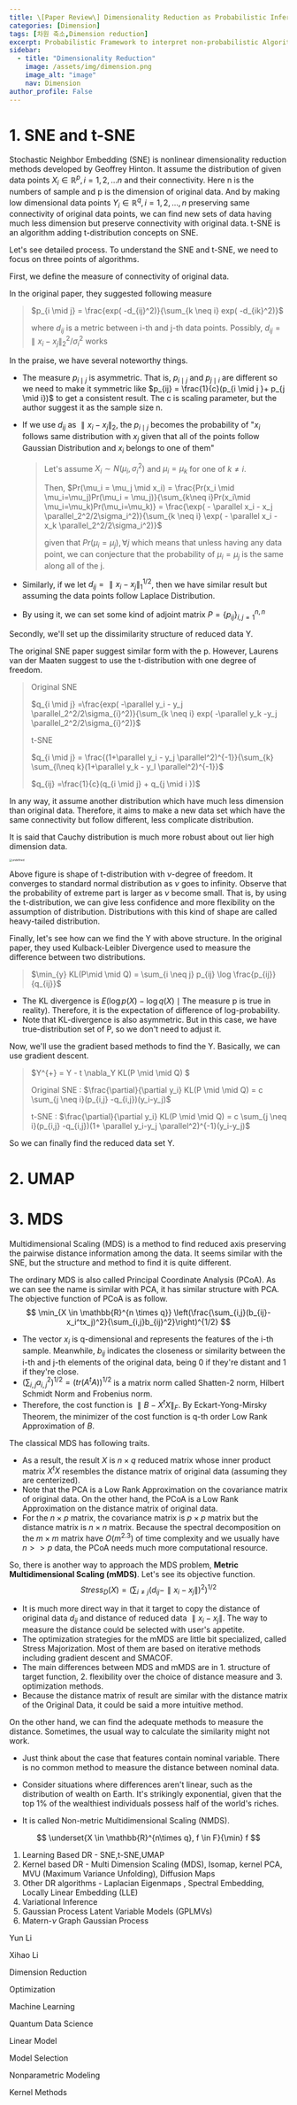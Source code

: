 ```yaml
---
title: \[Paper Review\] Dimensionality Reduction as Probabilistic Inference
categories: [Dimension]
tags: [차원 축소,Dimension reduction]
excerpt: Probabilistic Framework to interpret non-probabilistic Algorithms
sidebar:
  - title: "Dimensionality Reduction"
    image: /assets/img/dimension.png
    image_alt: "image"
    nav: Dimension
author_profile: False
---
```




# 1. SNE and t-SNE

 Stochastic Neighbor Embedding (SNE) is nonlinear dimensionality reduction methods developed by Geoffrey Hinton. It assume the distribution of given data points $X_i \in \mathbb{R}^p, i=1,2,...n$ and their connectivity. Here n is the numbers of sample and p is the dimension of original data. And by making low dimensional data points $Y_i \in \mathbb{R}^q , i=1,2,...,n$ preserving same connectivity of original data points, we can find new sets of data having much less dimension but preserve connectivity with original data. t-SNE is an algorithm adding t-distribution concepts on SNE.



Let's see detailed process. To understand the SNE and t-SNE, we need to focus on three points of algorithms. 





First, we define the measure of connectivity of original data.

In the original paper, they suggested following measure

> $p_{i \mid j} = \frac{exp( -d_{ij}^2)}{\sum_{k \neq i} exp( -d_{ik}^2)}$ 
>
> where $d_{ij}$ is a metric between i-th and j-th data points. Possibly, $d_{ij} = \parallel x_i - x_{j} \parallel_2^2/\sigma_i^2$ works

In the praise, we have several  noteworthy things. 

- The measure $p_{i \mid j}$ is asymmetric. That is, $p_{i \mid j}$ and $p_{j \mid i}$ are different so we need to make it symmetric like $p_{ij} = \frac{1}{c}(p_{i \mid j }+ p_{j \mid i})$ to get a consistent result. The c is scaling parameter, but the author suggest it as the sample size n.

- If we use $d_{ij}$ as $\parallel x_{i} - x_{j} \parallel_2$, the $p_{i \mid j}$ becomes the probability of "$x_i$ follows same distribution with $x_j$ given that all of the points follow Gaussian Distribution and $x_i$ belongs to one of them" 

  > Let's assume $X_i \sim N(\mu_i ,\sigma_i^2)$ and $\mu_i = \mu_k$ for one of $k \neq i$. 
  >
  > Then, $Pr(\mu_i = \mu_j \mid x_i) = \frac{Pr(x_i \mid \mu_i=\mu_j)Pr(\mu_i = \mu_j)}{\sum_{k\neq i}Pr(x_i\mid \mu_i=\mu_k)Pr(\mu_i=\mu_k)} = \frac{\exp( - \parallel x_i - x_j \parallel_2^2/2\sigma_i^2)}{\sum_{k \neq i} \exp( - \parallel x_i - x_k \parallel_2^2/2\sigma_i^2)}$
  >
  > given that $Pr(\mu_i = \mu_j), \forall j$ which means that unless having any data point, we can conjecture that the probability of $\mu_i=\mu_j$ is the same along all of the j.

- Similarly, if we let $d_{ij} = \parallel x_i - x_j \parallel_1^{1/2}$, then we have similar result but assuming the data points follow Laplace Distribution.
- By using it, we can set some kind of adjoint matrix $P = \{p_{ij}\}_{i,j=1}^{n,n}$



Secondly, we'll set up the dissimilarity structure of reduced data Y. 

The original SNE paper suggest similar form with the p. However, Laurens van der Maaten suggest to use the t-distribution with one degree of freedom.

> Original SNE
>
> $q_{i \mid j} =\frac{exp( -\parallel y_i - y_j \parallel_2^2/2\sigma_{i}^2)}{\sum_{k \neq i} exp( -\parallel y_k -y_j \parallel_2^2/2\sigma_{i}^2)}$
>
> t-SNE
>
> $q_{i \mid j} = \frac{(1+\parallel y_i - y_j \parallel^2)^{-1}}{\sum_{k} \sum_{l\neq k}(1+\parallel y_k - y_l \parallel^2)^{-1}}$
>
> $q_{ij} =\frac{1}{c}(q_{i \mid j} + q_{j \mid i })$

In any way, it assume another distribution which have much less dimension than original data. Therefore, it aims to make a new data set which have the same connectivity but follow different, less complicate distribution. 

It is said that Cauchy distribution is much more robust about out lier high dimension data. 

<img src="https://upload.wikimedia.org/wikipedia/commons/thumb/4/41/Student_t_pdf.svg/1024px-Student_t_pdf.svg.png" alt="undefined" style="zoom: 33%;" />

 Above figure is shape of t-distribution with $\nu$-degree of freedom. It converges to standard normal distribution as $\nu$ goes to infinity. Observe that the probability of extreme part is larger as $\nu$ become small. That is, by using the t-distribution, we can give less confidence and more flexibility on the assumption of distribution. Distributions with this kind of shape are called heavy-tailed distribution. 



Finally, let's see how can we find the Y with above structure. In the original paper, they used Kulback-Leibler Divergence used to measure the difference between two distributions. 

> $\min_{y} KL(P\mid \mid Q) = \sum_{i \neq j} p_{ij} \log \frac{p_{ij}}{q_{ij}}$

- The KL divergence is $E(\log p(X) - \log q(X) \mid \text{The measure p is true in reality})$. Therefore, it is the expectation of difference of log-probability.
- Note that KL-divergence is also asymmetric. But in this case, we have true-distribution set of P, so we don't need to adjust it. 



Now, we'll use the gradient based methods to find the Y. Basically, we can use gradient descent.

> $Y^{+} = Y - t \nabla_Y KL(P \mid \mid Q) $
>
> Original SNE : $\frac{\partial}{\partial y_i} KL(P \mid \mid Q) = c \sum_{j \neq i}(p_{i,j} -q_{i,j})(y_i-y_j)$
>
> t-SNE :  $\frac{\partial}{\partial y_i} KL(P \mid \mid Q) = c \sum_{j \neq i}(p_{i,j} -q_{i,j})(1+ \parallel y_i-y_j \parallel^2)^{-1}(y_i-y_j)$





So we can finally find the reduced data set Y.





# 2. UMAP





# 3. MDS

 Multidimensional Scaling (MDS) is a method to find reduced axis preserving the pairwise distance information among the data. It seems similar with the SNE, but the structure and method to find it is quite different. 

 The ordinary MDS is also called Principal Coordinate Analysis (PCoA). As we can see the name is similar with PCA, it has similar structure with PCA. The objective function of PCoA is as follow.
$$
\min_{X \in \mathbb{R}^{n \times q}} \left(\frac{\sum_{i,j}(b_{ij}-x_i^tx_j)^2}{\sum_{i,j}b_{ij}^2}\right)^{1/2}
$$

- The vector $x_i$ is q-dimensional and represents the features of the i-th sample. Meanwhile, $b_{ij}$ indicates the closeness or similarity between the i-th and j-th elements of the original data, being 0 if they're distant and 1 if they're close.
- $\left(\sum_{i,j} a_{i,j}^2\right)^{1/2} = (tr(A^tA))^{1/2}$ is a matrix norm called Shatten-2 norm, Hilbert Schmidt Norm and Frobenius norm.
- Therefore, the cost function is $\parallel B-X^tX \parallel_F$. By Eckart-Yong-Mirsky Theorem, the minimizer of the cost function is q-th order Low Rank Approximation of $B$. 



The classical MDS has following traits.  

- As a result, the result $X$ is $n \times q$ reduced matrix whose inner product matrix $X^tX$ resembles the distance matrix of original data (assuming they are centerized). 
- Note that the PCA is a Low Rank Approximation on the covariance matrix of original data. On the other hand, the PCoA is a Low Rank Approximation on the distance matrix of original data. 
- For the $n \times p$ matrix, the covariance matrix is $p \times p$ matrix but the distance matrix is $n \times n$ matrix. Because the spectral decomposition on the $m \times m$ matrix have $O(m^{2.3})$ of time complexity and we usually have $n>>p$ data, the PCoA needs much more computational resource. 



So, there is another way to approach the MDS problem, **Metric Multidimensional Scaling (mMDS)**. Let's see its objective function.
$$
Stress_{D}(X) = \left( \sum_{i\neq j} (d_{ij}- \parallel x_i - x_j\parallel)^2 \right)^{1/2}
$$

- It is much more direct way in that it target to copy the distance of original data $d_{ij}$ and distance of reduced data $\parallel x_i - x_j \parallel$. The way to measure the distance could be selected with user's appetite. 
- The optimization strategies for the mMDS are little bit specialized, called Stress Majorization. Most of them are based on iterative methods including gradient descent and SMACOF.
- The main differences between MDS and mMDS are in 1. structure of target function, 2. flexibility over the choice of distance measure and 3. optimization methods. 
- Because the distance matrix of result are similar with the distance matrix of the Original Data, it could be said a more intuitive method. 



On the other hand, we can find the adequate methods to measure the distance. Sometimes, the usual way to calculate the similarity might not work. 

- Just think about the case that features contain nominal variable. There is no common method to measure the distance between nominal data. 

-  Consider situations where differences aren't linear, such as the distribution of wealth on Earth. It's strikingly exponential, given that the top 1% of the wealthiest individuals possess half of the world's riches. 

  

- It is called Non-metric Multidimensional Scaling (NMDS).

$$
\underset{X \in \mathbb{R}^{n\times q}, f \in F}{\min} f
$$











1. Learning Based DR - SNE,t-SNE,UMAP
2. Kernel based DR - Multi Dimension Scaling (MDS), Isomap, kernel PCA, MVU (Maximum Variance Unfolding), Diffusion Maps 
3. Other DR algorithms - Laplacian Eigenmaps , Spectral Embedding, Locally Linear Embedding (LLE)
4. Variational Inference
5. Gaussian Process Latent Variable Models (GPLMVs)
6. Matern-$\nu$ Graph Gaussian Process





Yun Li

Xihao Li



Dimension Reduction

Optimization

Machine Learning

Quantum Data Science

Linear Model

Model Selection

Nonparametric Modeling

Kernel Methods
